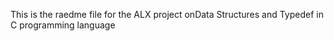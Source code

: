 This is the raedme file for the ALX project onData Structures and Typedef in C programming language

